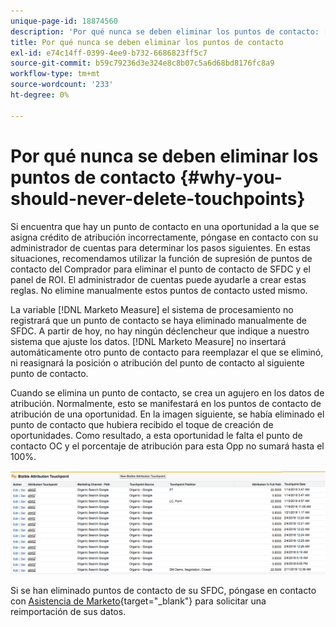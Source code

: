 ```yaml
---
unique-page-id: 18874560
description: 'Por qué nunca se deben eliminar los puntos de contacto: [!DNL Marketo Measure] - Documentación del producto'
title: Por qué nunca se deben eliminar los puntos de contacto
exl-id: e74c14ff-0399-4ee9-b732-6686823ff5c7
source-git-commit: b59c79236d3e324e8c8b07c5a6d68bd8176fc8a9
workflow-type: tm+mt
source-wordcount: '233'
ht-degree: 0%

---
```


# Por qué nunca se deben eliminar los puntos de contacto {#why-you-should-never-delete-touchpoints}

Si encuentra que hay un punto de contacto en una oportunidad a la que se asigna crédito de atribución incorrectamente, póngase en contacto con su administrador de cuentas para determinar los pasos siguientes. En estas situaciones, recomendamos utilizar la función de supresión de puntos de contacto del Comprador para eliminar el punto de contacto de SFDC y el panel de ROI. El administrador de cuentas puede ayudarle a crear estas reglas. No elimine manualmente estos puntos de contacto usted mismo.

La variable [!DNL Marketo Measure] el sistema de procesamiento no registrará que un punto de contacto se haya eliminado manualmente de SFDC. A partir de hoy, no hay ningún déclencheur que indique a nuestro sistema que ajuste los datos. [!DNL Marketo Measure] no insertará automáticamente otro punto de contacto para reemplazar el que se eliminó, ni reasignará la posición o atribución del punto de contacto al siguiente punto de contacto.

Cuando se elimina un punto de contacto, se crea un agujero en los datos de atribución. Normalmente, esto se manifestará en los puntos de contacto de atribución de una oportunidad. En la imagen siguiente, se había eliminado el punto de contacto que hubiera recibido el toque de creación de oportunidades. Como resultado, a esta oportunidad le falta el punto de contacto OC y el porcentaje de atribución para esta Opp no sumará hasta el 100%.

![](assets/1.png)

Si se han eliminado puntos de contacto de su SFDC, póngase en contacto con [Asistencia de Marketo](https://nation.marketo.com/t5/support/ct-p/Support){target=&quot;_blank&quot;} para solicitar una reimportación de sus datos.
